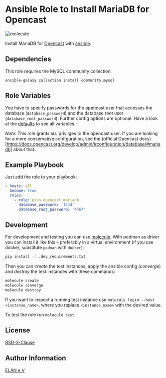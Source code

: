 # Ansible Role to Install MariaDB for Opencast

![molecule](https://github.com/elan-ev/opencast_mariadb/actions/workflows/molecule.yml/badge.svg)

Install MariaDB for [Opencast](https://opencast.org/) with [ansible](https://docs.ansible.com/).

## Dependencies

This role requires the MySQL community collection:

```
ansible-galaxy collection install community.mysql
```

## Role Variables

You have to specify passwords for the opencast user that accesses the database (`database_password`)
and the database root user (`database_root_password`).
Further config options are optional.
Have a look at the [defaults](defaults/main.yml) to see all variables.

_Note_: This role grants `ALL` privilges to the opencast user.
If you are looking for a more conservative configuration, see the
(official Opencast docs)[https://docs.opencast.org/develop/admin/#configuration/database/#mariadb] about that.

## Example Playbook

Just add the role to your playbook:

```yaml
- hosts: all
  become: true
  roles:
    - role: elan.opencast_mariadb
      database_password: '1234'
      database_root_password: '4567'
```

## Development

For development and testing you can use [molecule](https://molecule.readthedocs.io/en/latest/).
With podman as driver you can install it like this – preferably in a virtual environment (if you use docker, substitute `podman` with `docker`):

```bash
pip install -r .dev_requirements.txt
```

Then you can *create* the test instances, apply the ansible config (*converge*) and *destroy* the test instances with these commands:

```bash
molecule create
molecule converge
molecule destroy
```

If you want to inspect a running test instance use `molecule login --host <instance_name>`, where you replace `<instance_name>` with the desired value.

To test the role run `molecule test`.

## License

[BSD-3-Clause](LICENSE)

## Author Information

[ELAN e.V](https://elan-ev.de/)
